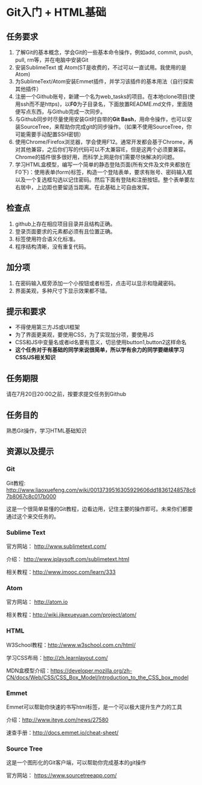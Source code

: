 # Git入门 + HTML基础

## 任务要求
1. 了解Git的基本概念，学会Git的一些基本命令操作，例如add, commit, push, pull, rm等，并在电脑中安装Git
2. 安装SublimeText 或 Atom(ST是收费的，不过可以一直试用。我使用的是Atom)
3. 为SublimeText/Atom安装Emmet插件，并学习该插件的基本用法（自行探索其他插件）
4. 注册一个Github账号，新建一个名为web_tasks的项目。在本地clone项目(使用ssh而不是https)，以**F0**为子目录名，下面放置README.md文件，里面随便写点东西，与Github完成一次同步。
5. 与Github同步时尽量使用安装Git时自带的**Git Bash**，用命令操作，也可以安装SourceTree，来帮助你完成git的同步操作。（如果不使用SourceTree，你可能需要手动配置SSH密钥）
6. 使用Chrome/Firefox浏览器，学会使用F12。通常开发都会基于Chrome，再对其他兼容，之后你们写的代码可以不太兼容IE，但是这两个必须要兼容。Chrome的插件很多很好用，而科学上网是你们需要尽快解决的问题。
7. 学习HTML盒模型，编写一个简单的静态登陆页面(所有文件及文件夹都放在F0下)：使用表单(form)标签，构造一个登陆表单，要求有账号、密码输入框以及一个复选框勾选以记住密码。然后下面有登陆和注册按钮。整个表单要左右居中，上边距也要留适当距离。在此基础上可自由发挥。

## 检查点
1. github上存在相应项目目录并且结构正确。
2. 登录页面要求的元素都必须有且位置正确。
3. 标签使用符合语义化标准。
4. 程序结构清晰，没有重复代码。

## 加分项
1. 在密码输入框旁添加一个小按钮或者标签，点击可以显示和隐藏密码。
2. 界面美观，多种尺寸下显示效果都不错。

## 提示和要求
- 不得使用第三方JS或UI框架
- 为了界面更美观，要使用CSS，为了实现加分项，要使用JS
- CSS和JS中变量名或者id名要有意义，切忌使用button1,button2这样命名
- **这个任务对于有基础的同学来说很简单，所以学有余力的同学要继续学习CSS/JS相关知识**

## 任务期限
请在7月20日20:00之前，按要求提交任务到Github

## 任务目的
熟悉Git操作，学习HTML基础知识

## 资源以及提示
### Git
Git教程:  http://www.liaoxuefeng.com/wiki/0013739516305929606dd18361248578c67b8067c8c017b000

这是一个很简单易懂的Git教程，边看边用，记住主要的操作即可。未来你们都要通过这个来交任务的。

### Sublime Text
官方网站： http://www.sublimetext.com/

介绍： http://www.iplaysoft.com/sublimetext.html

相关教程：http://www.imooc.com/learn/333

### Atom
官方网站： http://atom.io

相关教程：http://wiki.jikexueyuan.com/project/atom/

### HTML
W3School教程：http://www.w3school.com.cn/html/

学习CSS布局：http://zh.learnlayout.com/

MDN盒模型介绍：https://developer.mozilla.org/zh-CN/docs/Web/CSS/CSS_Box_Model/Introduction_to_the_CSS_box_model

### Emmet
Emmet可以帮助你快速的书写html标签，是一个可以极大提升生产力的工具

介绍：http://www.iteye.com/news/27580

速查手册：http://docs.emmet.io/cheat-sheet/

### Source Tree
这是一个图形化的Git客户端，可以帮助你完成基本的git操作

官方网站： https://www.sourcetreeapp.com/
